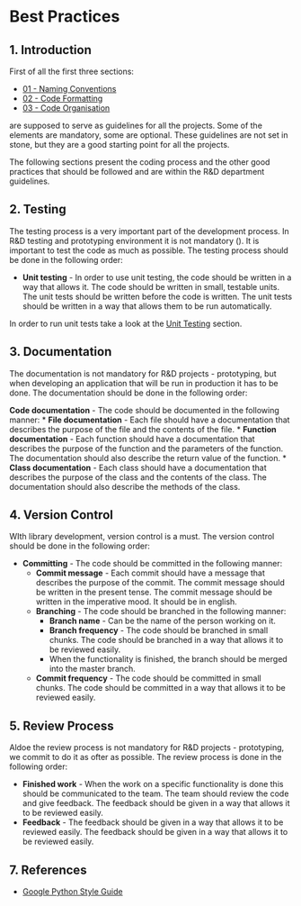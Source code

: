 # Best Practices

## 1. Introduction

First of all the first three sections:

* [01 - Naming Conventions](01_naming_convention.md)
* [02 - Code Formatting](02_code_formatting.md)
* [03 - Code Organisation](03_code_organisation.md)

are supposed to serve as guidelines for all the projects. Some of the elements are mandatory, some are optional. These guidelines are not set in stone, but they are a good starting point for all the projects.
 
The following sections present the coding process and the other good practices that should be followed and are within the R&D department guidelines.

## 2. Testing

The testing process is a very important part of the development process. In R&D testing and prototyping environment it is not mandatory (). It is important to test the code as much as possible. The testing process should be done in the following order:

* **Unit testing** - In order to use unit testing, the code should be written in a way that allows it. The code should be written in small, testable units. The unit tests should be written before the code is written. The unit tests should be written in a way that allows them to be run automatically.

In order to run unit tests take a look at the [Unit Testing](../unit_testing/README.md) section.

## 3. Documentation

The documentation is not mandatory for R&D projects - prototyping, but when developing an application that will be run in production it has to be done. The documentation should be done in the following order:

**Code documentation** - The code should be documented in the following manner:
    * **File documentation** - Each file should have a documentation that describes the purpose of the file and the contents of the file. 
    * **Function documentation** - Each function should have a documentation that describes the purpose of the function and the parameters of the function. The documentation should also describe the return value of the function.
    * **Class documentation** - Each class should have a documentation that describes the purpose of the class and the contents of the class. The documentation should also describe the methods of the class.


## 4. Version Control

WIth library development, version control is a must. The version control should be done in the following order:

* **Committing** - The code should be committed in the following manner:
    * **Commit message** - Each commit should have a message that describes the purpose of the commit. The commit message should be written in the present tense. The commit message should be written in the imperative mood. It should be in english.
    * **Branching** - The code should be branched in the following manner:
        * **Branch name** - Can be the name of the person working on it.
        * **Branch frequency** - The code should be branched in small chunks. The code should be branched in a way that allows it to be reviewed easily.
        * When the functionality is finished, the branch should be merged into the master branch.
    * **Commit frequency** - The code should be committed in small chunks. The code should be committed in a way that allows it to be reviewed easily.

## 5. Review Process

Aldoe the review process is not mandatory for R&D projects - prototyping, we commit to do it as ofter as possible. The review process is done in the following order:

* **Finished work** - When the work on a specific functionality is done this should be communicated to the team. The team should review the code and give feedback. The feedback should be given in a way that allows it to be reviewed easily.
* **Feedback** - The feedback should be given in a way that allows it to be reviewed easily. The feedback should be given in a way that allows it to be reviewed easily.

## 7. References

* [Google Python Style Guide](https://google.github.io/styleguide/pyguide.html)
